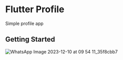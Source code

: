 # Flutter Profile

Simple profile app

## Getting Started

![WhatsApp Image 2023-12-10 at 09 54 11_35f8cbb7](https://github.com/judeapana/flutter-profile-project/assets/56265643/09e93202-d94e-46b7-996f-3362086193c9)
